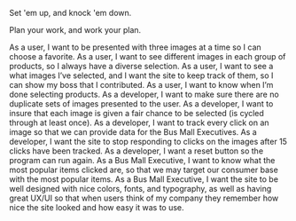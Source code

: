 Set 'em up, and knock 'em down.

Plan your work, and work your plan.

As a user, I want to be presented with three images at a time so I can choose a favorite.
As a user, I want to see different images in each group of products, so I always have a diverse selection.
As a user, I want to see a what images I’ve selected, and I want the site to keep track of them, so I can show my boss that I contributed.
As a user, I want to know when I’m done selecting products.
As a developer, I want to make sure there are no duplicate sets of images presented to the user.
As a developer, I want to insure that each image is given a fair chance to be selected (is cycled through at least once).
As a developer, I want to track every click on an image so that we can provide data for the Bus Mall Executives.
As a developer, I want the site to stop responding to clicks on the images after 15 clicks have been tracked.
As a developer, I want a reset button so the program can run again.
As a Bus Mall Executive, I want to know what the most popular items clicked are, so that we may target our consumer base with the most popular items.
As a Bus Mall Executive, I want the site to be well designed with nice colors, fonts, and typography, as well as having great UX/UI so that when users think of my company they remember how nice the site looked and how easy it was to use.
